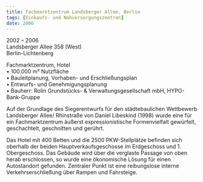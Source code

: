 ```yaml
---
title: Fachmarktzentrum Landsberger Allee, Berlin
tags: [Einkaufs- und Nahversorgungszentren]
date: 2006
---
```

2002 – 2006<br/>
Landsberger Allee 358 (West)<br/>
Berlin-Lichtenberg

Fachmarktzentrum, Hotel<br/>
• 100.000 m² Nutzfläche<br/>
• Bauleitplanung, Vorhaben- und Erschließungsplan<br/>
• Entwurfs- und Genehmigungsplanung<br/>
• Bauherr: Rolin Grundstücks- & Verwaltungsgesellschaft mbH, HYPO-Bank-Gruppe<br/>

Auf der Grundlage des Siegerentwurfs für den städtebaulichen Wettbewerb Landsberger Allee/ Rhinstraße
von Daniel Libeskind (1998) wurde eine für ein Fachmarktzentrum äußerst expressionistische Formenvielfalt gewürfelt,
geschachtelt, geschnitten und gerührt.

Das Hotel mit 400 Betten und die 2500 PKW-Stellplätze befinden sich oberhalb der beiden Hauptverkaufsgeschosse im
Erdgeschoss und 1. Obergeschoss. Das Gebäude wird über die verglaste Passage von oben herab erschlossen, so wurde eine
ökonomische Lösung für einen Autostandort  gefunden. Zentraler Punkt ist eine reibungslose interne Verkehrserschließung
über Rampen und Fahrsteige.

